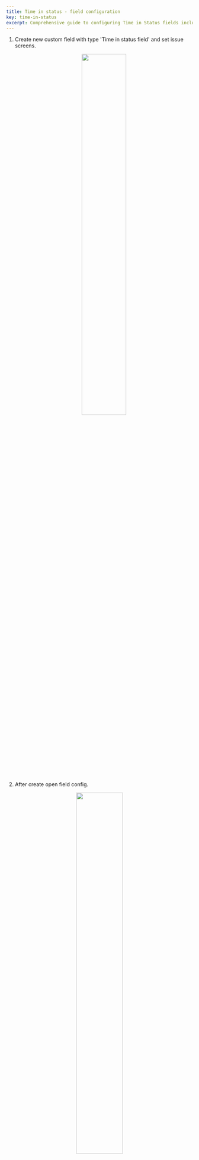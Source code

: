 ```yaml
---
title: Time in status - field configuration
key: time-in-status
excerpt: Comprehensive guide to configuring Time in Status fields including status tracking, calendars, display formats, visibility controls, and performance settings.
---
```


1. Create new custom field with type 'Time in status field' and set issue screens.<br>
   <p style="text-align: center;"><a href="/uploads/time-in-status/time-in-status-field-settings/time-in-status-field.png"><img src="/uploads/time-in-status/time-in-status-field-settings/time-in-status-field.png" style="width:50%"/></a></p>

2. After create open field config.<br>
<p style="text-align: center;"><a href="/uploads/time-in-status/time-in-status-field-settings/time-in-status-field-config.png"><img src="/uploads/time-in-status/time-in-status-field-settings/time-in-status-field-config.png" style="width:50%"/></a></p>
3. Select field context and click 'Edit Time in status field'<br>
   <p style="text-align: center;"><a href="/uploads/time-in-status/time-in-status-field-settings/time-in-status-field-config2.png"><img src="/uploads/time-in-status/time-in-status-field-settings/time-in-status-field-config2.png" style="width:50%"/></a></p>

[//]: # (All settings:<br>)
[//]: # (<p style="text-align: center;"><a href="/uploads/time-in-status/about-fields/time-in-status-config.png"><img src="/uploads/time-in-status/about-fields/time-in-status-config.png" style="width:100%;"></a></p>)

## General Settings

### Status Tracking
This setting determines how time is calculated for an issue's statuses. You have the following options:

- Time spent in specified statuses: Shows the duration the issue has remained in selected statuses. It provides information on the accumulated time in those specific statuses.
- Time spent in current status: Displays the duration the issue has stayed in its current status. The field automatically updates whenever the status changes.
- Time spent in statuses from corresponding categories: Tracks the time the issue has spent in statuses belonging to selected categories. It allows monitoring the accumulated time in categorized statuses.

### Calculate Time in Statuses
This field shows the duration of time the issue has spent in the selected status or statuses.

### Calculate Status Categories
If left empty, it calculates the time spent in the current status. Alternatively, you can select status categories to calculate the time spent in statuses belonging to those categories.

### Calculate Time After Last Move
This field determines how time is calculated for common statuses when an issue is moved between projects. You have two options:

- Yes: Calculates the total time spent in common statuses across all projects.
- No: Calculates only the time spent in common statuses after the last project change.

### Time Calculation for Repeated Status Transitions
For situations where an issue transitions to the same status multiple times, this field allows you to specify how the time should be counted. You have the following options:

- Calculate time for all transitions to selected statuses: Considers the cumulative time for every transition to the selected statuses, including repeated entries.
- Calculate the time of the first stay in the statuses only: Only accounts for the time spent during the initial occurrence of the issue in the selected statuses. Subsequent entries are excluded.
- Calculate time for last transitions to selected statuses only: Calculates the time only for the most recent transition to the selected statuses, ignoring previous entries.

### Average Duration per Transition
This field calculates the average time by dividing the total time spent in the specified statuses by the number of transitions made to those statuses.

## Calendar

### Work Calendar
Determines how time is calculated according to working hours. You have the following options:

- All Calendars: Time is calculated based on working hours defined in [all calendars](/docs/time-in-status/work-calendar/).
- 24x7: Considers all hours as working hours without any days off.

### Calendar Field
Allows you to choose the calendar field to use. The selected field's calendar will be prioritized. If the issue calendar field is empty, the configuration calendar will be used.

### Calculation Start Date Time
Sets the reference point for all calculations. Any time prior to this date is considered non-working. You can configure this date in the calendar settings.

## Field View

### Field Display Format
Choose how to display the calculated time in the field. You have the following options:

- Total time in statuses: Displays the total time spent in the selected statuses.
- Table status-time: Shows a list of selected statuses and the time spent in each of them.
- Custom template: Allows using a user-configured display template.

### Time Value Format
Select the format in which the value will be displayed. This format determines how the time value appears. Note that the ID value will not be displayed, and the format may vary during exporting or when used in third-party applications. Refer to the provided "Time formats" link for more information.

### Icon Display in Field
Allows displaying an icon in the field based on certain conditions.

## Panel View

<p style="text-align: center;"><a href="/uploads/time-in-status/time-in-status-field-settings/time-in-status-field-panel-demo.png"><img src="/uploads/time-in-status/time-in-status-field-settings/time-in-status-field-panel-demo.png" style="width:200px"/></a></p>

### Display in Panel
Determines whether to display the calculated time in a panel instead of adding a separate field to the issue view screen. Here's some information about it:

- When enabled, the calculated time will be shown in the panel, eliminating the need for an additional field.
- Panel settings can be configured in the Field Panels config page.
- Selecting "Yes" will show the calculated value in the panel.
- The panel can display data from various fields and will be customized and displayed in the task if there is at least one value to show.

### Display in Agile Board Panel
Configures the display of calculated values in a separate panel when viewing an issue on Agile boards. This setting is specific to each board and allows customization of how the calculated value is shown.

### Panel Display Format
Choose the display format for the calculated time in the panel. You have the following options:

- Total time in statuses: Shows the total time spent in the selected statuses.
- Table status-time: Displays a list of the selected statuses and the corresponding time spent in each of them.
- Custom template: Allows using a custom template for displaying the calculated time in the panel.

### Panel Time Value Format
Select the format in which the value will be displayed in the panel. This format determines how the time value appears. Note that the ID value will not be displayed, and the format may vary when exporting the field value or when used in third-party applications. Refer to the provided "Time formats" link for more information.

### Icon Display in Panel
Allows displaying an icon in the panel based on certain conditions.

## Common View

### Display Empty Value
Determines whether to display an empty value. An empty value is defined as null, 0, or any value smaller than the minimum allowed for the chosen display format. You have the following options:

- Yes: Displays an empty value if there is no data or if the calculated time is zero.
- No: Does not display an empty value.

### Status Sort Criteria
Specifies the criteria for sorting statuses when they are displayed in tabular format or custom templates.

### Share Parent Value with Subtasks
Enables sharing the calculated time value between the task and its subtasks.

## Visibility Conditions
These settings allow controlling the visibility of the "Time in Status" field. By default, it is visible to all users with access to the issue. Additional options are available to further limit the display of values. Jira Administrators always have visibility of the value.

### Value Display JQL Filter
Defines additional criteria to determine which tasks should display values. Tasks that do not meet this JQL condition will not show the values but will still be counted.

### Visible to Users in Roles
Users assigned to the specified roles will be able to see the values when viewing the task.

### Visible to Users in Groups
Users belonging to the specified groups will be able to see the values when viewing the task.

### Visible to Specific Users
Selected users will be able to see the values when viewing the task.

### Visible to Anonymous Users
Determines whether anonymous users with access to the task can view the values. You have the following options:

- Yes: All users (logged in and anonymous) with access to the task can view and sort the values in real-time, regardless of the above restrictions.
- No: Anonymous users with access to the task cannot sort the values in real-time.

## Performance
Sorting in JQL is based on real-time data, which may impact execution time and server resources. It is recommended to use the field for display purposes only. Calculations for sorting will be performed only for specified users. Access to the field is also required for exporting in certain plugins.

### Enable Cache
Enabling the cache feature temporarily stores the calculated time results for faster subsequent data requests. The displayed time will be accurate to the minute.

### Role-Based Access
Users assigned to the specified roles will have the ability to sort issues in JQL based on real-time calculated values.

### Group-Based Access
Users belonging to the specified groups will have the ability to sort issues in JQL based on real-time calculated values.

### User-Based Access
Selected users will have the ability to sort issues in JQL based on real-time calculated values.

### Anonymous User Access
Determines whether anonymous users with access to the issue can sort issues in real-time. You have the following options:

- Yes: All users (logged in and anonymous) with access to the issue can sort issues in JQL based on real-time calculated data, regardless of the above restrictions.
- No: Anonymous users with access to the issue cannot sort issues in real-time.

## Export

### Export Format
Specifies the format used for exporting the field. The format choice may affect the value representation and the value.toString() function in scripts. Time formats are available for export, but note that any values in parentheses (ID) will not be displayed. Refer to the provided "Time formats" link for more information.

### Export Empty Value
Determines how empty values are handled during export. An empty value is considered null, 0, or any value smaller than the minimum allowed for the chosen display format. You have the following options:

- Yes: An empty value will be included in the export if there is no data or if the calculated time is zero.
- No: Empty values will not be exported.

### Value for Gadget Statistics
Specifies the value used for gathering statistics in gadgets based on this field. If you need statistics for two values simultaneously, you can use an additional custom field called "JBCF:Time in Status Helper - Statistic".

### Time Ranges
Defines the boundaries for time ranges used for grouping values. Ranges are structured as follows: [< 1min], [1min - 10min], [10min - 1h], [1h <]. These ranges help group values for statistics.

### Extra Actions
Provides additional actions such as links to export field configuration, documentation for REST, and deleting the configuration.

## Reindex ## 
If you have changed the following fields, then for the search to work correctly, you need to run the reindex.

- Status Tracking
- Calculate Time in Statuses
- Calculate Status Categories
- Work Calendar
- Calendar Field
- Calculation Start Date Time